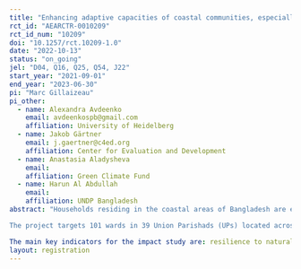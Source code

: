 ```yaml
---
title: "Enhancing adaptive capacities of coastal communities, especially women, to cope with climate change induced salinity"
rct_id: "AEARCTR-0010209"
rct_id_num: "10209"
doi: "10.1257/rct.10209-1.0"
date: "2022-10-13"
status: "on_going"
jel: "D04, Q16, Q25, Q54, J22"
start_year: "2021-09-01"
end_year: "2023-06-30"
pi: "Marc Gillaizeau"
pi_other:
  - name: Alexandra Avdeenko
    email: avdeenkospb@gmail.com
    affiliation: University of Heidelberg
  - name: Jakob Gärtner
    email: j.gaertner@c4ed.org
    affiliation: Center for Evaluation and Development
  - name: Anastasia Aladysheva
    email: 
    affiliation: Green Climate Fund
  - name: Harun Al Abdullah
    email: 
    affiliation: UNDP Bangladesh
abstract: "Households residing in the coastal areas of Bangladesh are extremely vulnerable to the effects of climate change. The higher incidence of floods and storms as well as the rise of the sea level induce frequent saltwater intrusion into freshwater resources. Consequently, the productivity of traditional agricultural activities decreases significantly while access to clean drinking water deteriorates. We use a clustered phase-in randomized control trial to study the impact of a project that aims to sustainably increase household resilience to natural disasters and to their consequences in terms of soil and water salinity. This project, implemented in the districts of Khulna and Satkhira, focusses on climate change adaptation and aims to provide households with access to sources of clean drinking water located closer to their house, thereby allowing women to re-allocate time from fetching water (for which they are responsible in the vast majority of surveyed households) towards: i) training on climate-adaptive livelihoods, and ii) income-generating activities promoted by the project. Women who participate in the project are organized into Women Livelihood Groups, through which they receive training on climate-adaptive livelihoods, as well as input support to implement said livelihoods. 
The project targets 101 wards in 39 Union Parishads (UPs) located across five Upazilas in the districts of Khulna and Satkhira. The RCT design includes two phases, with project implementation starting in February 2022 in the "early" group, and in October 2022 in the "late" group. We stratified randomization by Upazila and randomly allocated 25 UPs to the "early" group, and 15 UPs to the "late" group. Baseline data were collected on 3,120 beneficiaries in October 2021, and follow-up endline data will be collected in October 2022.
The main key indicators for the impact study are: resilience to natural shocks, captured in different dimensions, e.g., financial improvements (income, savings), self-reported preparedness; food security and diversity; income diversification and stability. Finally, we will analyze whether impacts arise through the intended key mechanism, namely that the drinking water solutions provided by the project allow women to re-allocate time towards income generation through adaptive livelihoods. "
layout: registration
---
```



